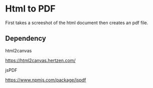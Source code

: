 

# Html to PDF

First takes a screeshot of the html document then creates an pdf file.



## Dependency
html2canvas 

https://html2canvas.hertzen.com/

jsPDF

https://www.npmjs.com/package/jspdf